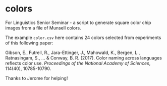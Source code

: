 # colors

For Linguistics Senior Seminar - a script to generate square color chip images from a file of Munsell colors. 

The example `color.csv` here contains 24 colors selected from experiments of this following paper: 

Gibson, E., Futrell, R., Jara-Ettinger, J., Mahowald, K., Bergen, L., Ratnasingam, S., ... & Conway, B. R. (2017). Color naming across languages reflects color use. _Proceedings of the National Academy of Sciences_, 114(40), 10785-10790.

Thanks to Jerome for helping!
